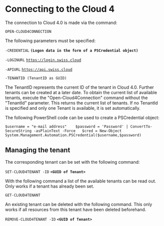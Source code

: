# Connecting to the Cloud 4

The connection to Cloud 4.0 is made via the command: 

`OPEN-CLOUD4CONNECTION`

The following parameters must be specified: 

`-CREDENTIAL` **`(Logon data in the form of a PSCredential object)`**

`-LOGINURL`  [`https://login.swiss.cloud`](https://login.swiss.cloud)

`-APIURL` [`https://api.swiss.cloud`](https://api.swiss.cloud)

`-TENANTID (TenantID as GUID)`

The TenantID represents the current ID of the tenant in Cloud 4.0. Further tenants can be created at a later date. To obtain the current list of available tenants, execute the "Open-Cloud4Connection" command without the "TenantId" parameter. This returns the current list of tenants. If no TenantId is specified and only one Tenant is available, it is set automatically.

The following PowerShell code can be used to create a PSCredential object: 

`$username = "e-mail address"   
$password = 'Password' | ConvertTo-SecureString -asPlainText -Force  
$cred = New-Object System.Management.Automation.PSCredential($username,$password)`

## Managing the tenant 

The corresponding tenant can be set with the following command: 

`SET-CLOUD4TENANT -ID` **`<GUID of Tenant>`**

With the following command a list of the available tenants can be read out. Only works if a tenant has already been set. 

`GET-CLOUD4TENANT`

An existing tenant can be deleted with the following command. This only works if all resources from this tenant have been deleted beforehand. 

`REMOVE-CLOUD4TENANT -ID` **`<GUID of Tenant>`**

